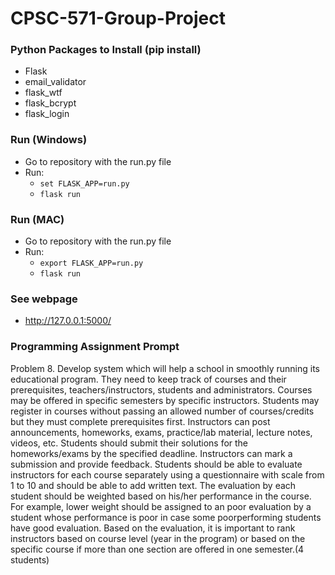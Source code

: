 # CPSC-571-Group-Project

### Python Packages to Install (pip install)
- Flask
- email_validator
- flask_wtf
- flask_bcrypt
- flask_login

### Run (Windows)
- Go to repository with the run.py file
- Run:
    - ```set FLASK_APP=run.py```
    - ```flask run```
    
### Run (MAC)
- Go to repository with the run.py file
- Run:
    - ```export FLASK_APP=run.py```
    - ```flask run```
    
### See webpage
- http://127.0.0.1:5000/

### Programming Assignment Prompt
Problem 8. Develop system which will help a school in smoothly running its educational program. They need to keep track
of courses and their prerequisites, teachers/instructors, students and administrators. Courses may be offered in specific 
semesters by specific instructors. Students may register in courses without passing an allowed number of courses/credits but
they must complete prerequisites first. Instructors can post announcements, homeworks, exams, practice/lab material, lecture
notes, videos, etc. Students should submit their solutions for the homeworks/exams by the specified deadline. Instructors
can mark a submission and provide feedback. Students should be able to evaluate instructors for each course separately using a
questionnaire with scale from 1 to 10 and should be able to add written text. The evaluation by each student should be weighted 
based on his/her performance in the course. For example, lower weight should be assigned to an poor evaluation by a student whose
performance is poor in case some poorperforming students have good evaluation. Based on the evaluation, it is important to rank
instructors based on course level (year in the program) or based on the specific course if more than one section are offered in 
one semester.(4 students)
